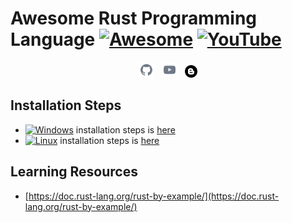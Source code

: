 # Awesome Rust Programming Language [![Awesome](https://awesome.re/badge.svg)](https://awesome.re) [![YouTube](https://img.shields.io/badge/YouTube-%23FF0000.svg?style=for-the-badge&logo=YouTube&logoColor=white)](https://youtube.com/playlist?list=PL9V4Zu3RroiVJ54IJxdX405zajBI4amv5&si=aLEtwXN-zd3PRZtQ)

<p align="center">
    <a href="https://github.com/cybersecurity-dev/"><img height="25" src="https://github.com/cybersecurity-dev/cybersecurity-dev/blob/main/assets/github.svg" alt="GitHub"></a>
    &nbsp;
    <a href="https://www.youtube.com/@CyberThreatDefence"><img height="25" src="https://github.com/cybersecurity-dev/cybersecurity-dev/blob/main/assets/youtube.svg" alt="YouTube"></a>
    &nbsp;
    <a href="https://cyberthreatdefence.com/my_awesome_lists"><img height="20" src="https://github.com/cybersecurity-dev/cybersecurity-dev/blob/main/assets/blog.svg" alt="My Awesome Lists"></a>
</p>

## Installation Steps
* [![Windows](https://custom-icon-badges.demolab.com/badge/Windows-0078D6?logo=windows11&logoColor=white)](#) installation steps is [here](https://github.com/cybersecurity-dev/PowerShell-Toolkit?tab=readme-ov-file#programming-language)
* [![Linux](https://img.shields.io/badge/Linux-FCC624?logo=linux&logoColor=black)](#) installation steps is [here](https://github.com/cybersecurity-dev/Bash-Toolkit/blob/main/README.md#programming-language)

## Learning Resources
* [https://doc.rust-lang.org/rust-by-example/](https://doc.rust-lang.org/rust-by-example/)
